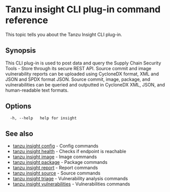 # Tanzu insight CLI plug-in command reference

This topic tells you about the Tanzu Insight CLI plug-in.

## <a id='synopsis'></a>Synopsis

This CLI plug-in is used to post data and query the Supply Chain Security Tools - Store through its secure REST API. Source commit and image vulnerability reports can be uploaded using CycloneDX format, XML and JSON and SPDX format JSON. Source commit, image, package, and vulnerabilities can be queried and outputted in CycloneDX XML, JSON, and human-readable text formats.

## <a id='options'></a>Options

```console
  -h, --help   help for insight
```

## <a id='see-also'></a>See also

* [tanzu insight config](tanzu_insight_config.hbs.md)	 - Config commands
* [tanzu insight health](tanzu_insight_health.hbs.md)	 - Checks if endpoint is reachable
* [tanzu insight image](tanzu_insight_image.hbs.md)	 - Image commands
* [tanzu insight package](tanzu_insight_package.hbs.md)	 - Package commands
* [tanzu insight report](tanzu_insight_report.hbs.md)	 - Report commands
* [tanzu insight source](tanzu_insight_source.hbs.md)	 - Source commands
* [tanzu insight triage](tanzu_insight_triage.hbs.md)	 - Vulnerability analysis commands
* [tanzu insight vulnerabilities](tanzu_insight_vulnerabilities.hbs.md)	 - Vulnerabilities commands
